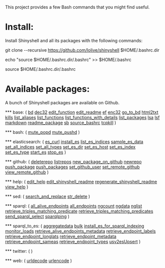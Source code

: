 This project provides a few Bash commands that you might find useful.

# Install:

Install Shinyshell and all its packages with the following commands:

git clone --recursive https://github.com/lolive/shinyshell $HOME/.bashrc.dir

echo "source $HOME/.bashrc.dir/.bashrc" >> $HOME/.bashrc

source $HOME/.bashrc.dir/.bashrc

# Available packages:

A bunch of Shinyshell packages are available on Github.

*** base: 
( [bd](https://raw.githubusercontent.com/lolive/shinyshell-base/master/.help/bd.helpfile) [dec32](https://raw.githubusercontent.com/lolive/shinyshell-base/master/.help/dec32.helpfile) [edit_function](https://raw.githubusercontent.com/lolive/shinyshell-base/master/.help/edit_function.helpfile) [edit_readme](https://raw.githubusercontent.com/lolive/shinyshell-base/master/.help/edit_readme.helpfile) [ef](https://raw.githubusercontent.com/lolive/shinyshell-base/master/.help/ef.helpfile) [enc32](https://raw.githubusercontent.com/lolive/shinyshell-base/master/.help/enc32.helpfile) [go_to_bd](https://raw.githubusercontent.com/lolive/shinyshell-base/master/.help/go_to_bd.helpfile) [html2txt](https://raw.githubusercontent.com/lolive/shinyshell-base/master/.help/html2txt.helpfile) [kills](https://raw.githubusercontent.com/lolive/shinyshell-base/master/.help/kills.helpfile) [list_aliases](https://raw.githubusercontent.com/lolive/shinyshell-base/master/.help/list_aliases.helpfile) [list_functions](https://raw.githubusercontent.com/lolive/shinyshell-base/master/.help/list_functions.helpfile) [list_functions_with_details](https://raw.githubusercontent.com/lolive/shinyshell-base/master/.help/list_functions_with_details.helpfile) [list_packages](https://raw.githubusercontent.com/lolive/shinyshell-base/master/.help/list_packages.helpfile) [lsa](https://raw.githubusercontent.com/lolive/shinyshell-base/master/.help/lsa.helpfile) [lsf](https://raw.githubusercontent.com/lolive/shinyshell-base/master/.help/lsf.helpfile) [markdown](https://raw.githubusercontent.com/lolive/shinyshell-base/master/.help/markdown.helpfile) [readme_package](https://raw.githubusercontent.com/lolive/shinyshell-base/master/.help/readme_package.helpfile) [sb](https://raw.githubusercontent.com/lolive/shinyshell-base/master/.help/sb.helpfile) [source_bashrc](https://raw.githubusercontent.com/lolive/shinyshell-base/master/.help/source_bashrc.helpfile) [tcpkill](https://raw.githubusercontent.com/lolive/shinyshell-base/master/.help/tcpkill.helpfile)  )

*** bash: 
( [mute_popd](https://raw.githubusercontent.com/lolive/shinyshell-bash/master/.help/mute_popd.helpfile) [mute_pushd](https://raw.githubusercontent.com/lolive/shinyshell-bash/master/.help/mute_pushd.helpfile)  )

*** elasticsearch: 
( [es_curl](https://raw.githubusercontent.com/lolive/shinyshell-elasticsearch/master/.help/es_curl.helpfile) [install_es](https://raw.githubusercontent.com/lolive/shinyshell-elasticsearch/master/.help/install_es.helpfile) [list_es_indices](https://raw.githubusercontent.com/lolive/shinyshell-elasticsearch/master/.help/list_es_indices.helpfile) [sample_es_data](https://raw.githubusercontent.com/lolive/shinyshell-elasticsearch/master/.help/sample_es_data.helpfile) [set_all_indices](https://raw.githubusercontent.com/lolive/shinyshell-elasticsearch/master/.help/set_all_indices.helpfile) [set_all_types](https://raw.githubusercontent.com/lolive/shinyshell-elasticsearch/master/.help/set_all_types.helpfile) [set_es_dir](https://raw.githubusercontent.com/lolive/shinyshell-elasticsearch/master/.help/set_es_dir.helpfile) [set_es_host](https://raw.githubusercontent.com/lolive/shinyshell-elasticsearch/master/.help/set_es_host.helpfile) [set_es_index](https://raw.githubusercontent.com/lolive/shinyshell-elasticsearch/master/.help/set_es_index.helpfile) [set_es_type](https://raw.githubusercontent.com/lolive/shinyshell-elasticsearch/master/.help/set_es_type.helpfile) [start_es](https://raw.githubusercontent.com/lolive/shinyshell-elasticsearch/master/.help/start_es.helpfile) [stop_es](https://raw.githubusercontent.com/lolive/shinyshell-elasticsearch/master/.help/stop_es.helpfile)  )

*** github: 
( [deleterepo](https://raw.githubusercontent.com/lolive/shinyshell-github/master/.help/deleterepo.helpfile) [listrepos](https://raw.githubusercontent.com/lolive/shinyshell-github/master/.help/listrepos.helpfile) [new_package_on_github](https://raw.githubusercontent.com/lolive/shinyshell-github/master/.help/new_package_on_github.helpfile) [newrepo](https://raw.githubusercontent.com/lolive/shinyshell-github/master/.help/newrepo.helpfile) [push_package](https://raw.githubusercontent.com/lolive/shinyshell-github/master/.help/push_package.helpfile) [push_packages](https://raw.githubusercontent.com/lolive/shinyshell-github/master/.help/push_packages.helpfile) [set_github_user](https://raw.githubusercontent.com/lolive/shinyshell-github/master/.help/set_github_user.helpfile) [set_remote_github](https://raw.githubusercontent.com/lolive/shinyshell-github/master/.help/set_remote_github.helpfile) [view_remote_github](https://raw.githubusercontent.com/lolive/shinyshell-github/master/.help/view_remote_github.helpfile)  )

*** help: 
( [edit_help](https://raw.githubusercontent.com/lolive/shinyshell-help/master/.help/edit_help.helpfile) [edit_shinyshell_readme](https://raw.githubusercontent.com/lolive/shinyshell-help/master/.help/edit_shinyshell_readme.helpfile) [regenerate_shinyshell_readme](https://raw.githubusercontent.com/lolive/shinyshell-help/master/.help/regenerate_shinyshell_readme.helpfile) [view_help](https://raw.githubusercontent.com/lolive/shinyshell-help/master/.help/view_help.helpfile)  )

*** sed: 
( [search_and_replace](https://raw.githubusercontent.com/lolive/shinyshell-sed/master/.help/search_and_replace.helpfile) [str_delete](https://raw.githubusercontent.com/lolive/shinyshell-sed/master/.help/str_delete.helpfile)  )

*** sparql: 
( [all_alive_endpoints](https://raw.githubusercontent.com/lolive/shinyshell-sparql/master/.help/all_alive_endpoints.helpfile) [all_endpoints](https://raw.githubusercontent.com/lolive/shinyshell-sparql/master/.help/all_endpoints.helpfile) [ngcount](https://raw.githubusercontent.com/lolive/shinyshell-sparql/master/.help/ngcount.helpfile) [ngdata](https://raw.githubusercontent.com/lolive/shinyshell-sparql/master/.help/ngdata.helpfile) [nglist](https://raw.githubusercontent.com/lolive/shinyshell-sparql/master/.help/nglist.helpfile) [retrieve_triples_matching_predicate](https://raw.githubusercontent.com/lolive/shinyshell-sparql/master/.help/retrieve_triples_matching_predicate.helpfile) [retrieve_triples_matching_predicates](https://raw.githubusercontent.com/lolive/shinyshell-sparql/master/.help/retrieve_triples_matching_predicates.helpfile) [send_sparql_select](https://raw.githubusercontent.com/lolive/shinyshell-sparql/master/.help/send_sparql_select.helpfile) [sparqlping](https://raw.githubusercontent.com/lolive/shinyshell-sparql/master/.help/sparqlping.helpfile)  )

*** sparql_to_es: 
( [aggregatedata](https://raw.githubusercontent.com/lolive/shinyshell-sparql_to_es/master/.help/aggregatedata.helpfile) [bulk](https://raw.githubusercontent.com/lolive/shinyshell-sparql_to_es/master/.help/bulk.helpfile) [install_es_for_sparql_indexing](https://raw.githubusercontent.com/lolive/shinyshell-sparql_to_es/master/.help/install_es_for_sparql_indexing.helpfile) [monitor_loads](https://raw.githubusercontent.com/lolive/shinyshell-sparql_to_es/master/.help/monitor_loads.helpfile) [retrieve_alive_endpoints_metadata](https://raw.githubusercontent.com/lolive/shinyshell-sparql_to_es/master/.help/retrieve_alive_endpoints_metadata.helpfile) [retrieve_endpoint_labels](https://raw.githubusercontent.com/lolive/shinyshell-sparql_to_es/master/.help/retrieve_endpoint_labels.helpfile) [retrieve_endpoint_longlats](https://raw.githubusercontent.com/lolive/shinyshell-sparql_to_es/master/.help/retrieve_endpoint_longlats.helpfile) [retrieve_endpoint_metadata](https://raw.githubusercontent.com/lolive/shinyshell-sparql_to_es/master/.help/retrieve_endpoint_metadata.helpfile) [retrieve_endpoint_sameas](https://raw.githubusercontent.com/lolive/shinyshell-sparql_to_es/master/.help/retrieve_endpoint_sameas.helpfile) [retrieve_endpoint_types](https://raw.githubusercontent.com/lolive/shinyshell-sparql_to_es/master/.help/retrieve_endpoint_types.helpfile) [usv2esUpsert](https://raw.githubusercontent.com/lolive/shinyshell-sparql_to_es/master/.help/usv2esUpsert.helpfile)  )

*** twitter: 
(  )

*** web: 
( [urldecode](https://raw.githubusercontent.com/lolive/shinyshell-web/master/.help/urldecode.helpfile) [urlencode](https://raw.githubusercontent.com/lolive/shinyshell-web/master/.help/urlencode.helpfile)  )

